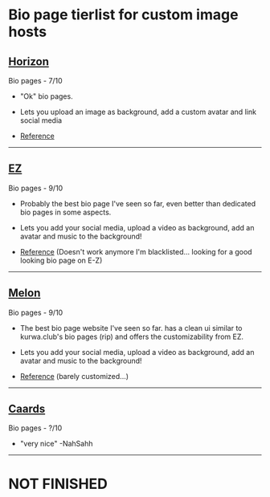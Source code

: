 # Bio page tierlist for custom image hosts

## [Horizon](https://hrzn.bio)

Bio pages - 7/10

- "Ok" bio pages.

- Lets you upload an image as background, add a custom avatar and link social media

- [Reference](https://hrzn.bio/K4TBO1)

---

## [EZ](https://e-z.bio)

Bio pages - 9/10

- Probably the best bio page I've seen so far, even better than 
  dedicated bio pages in some aspects.

- Lets you add your social media, upload a video as background, add an avatar and 
  music to the background!

- [Reference](https://e-z.bio/k4tbo1) (Doesn't work anymore I'm blacklisted... looking for a good looking bio page on E-Z) 

---

## [Melon](https://melon.rest)

Bio pages - 9/10

- The best bio page website I've seen so far. has a clean ui similar to kurwa.club's bio pages (rip) and offers the customizability from EZ.

- Lets you add your social media, upload a video as background, add an avatar and 
  music to the background!

- [Reference](https://melon.rest/#k4tbo1) (barely customized...)

---

## [Caards](https://caards.me/)

Bio pages - ?/10

- "very nice" -NahSahh



---



# NOT FINISHED
